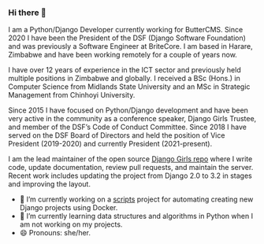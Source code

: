 ### Hi there 👋

I am a Python/Django Developer currently working for ButterCMS. Since 2020 I have been the President of the DSF (Django Software Foundation) and was previously a Software Engineer at BriteCore. I am based in Harare, Zimbabwe and have been working remotely for a couple of years now.

I have over 12 years of experience in the ICT sector and previously held multiple positions in Zimbabwe and globally. I received a BSc (Hons.) in Computer Science from Midlands State University and an MSc in Strategic Management from Chinhoyi University.

Since 2015 I have focused on Python/Django development and have been very active in the community as a conference speaker, Django Girls Trustee, and member of the DSF’s Code of Conduct Committee. Since 2018 I have served on the DSF Board of Directors and held the position of Vice President (2019-2020) and currently President (2021-present).

I am the lead maintainer of the open source [Django Girls repo](https://github.com/DjangoGirls/djangogirls) where I write code, update documentation, review pull requests, and maintain the server. Recent work includes updating the project from Django 2.0 to 3.2 in stages and improving the layout.


- 🔭 I’m currently working on a [scripts](https://github.com/amakarudze/scripts) project for automating creating new Django projects using Docker.
- 🌱 I’m currently learning data structures and algorithms in Python when I am not working on my projects.
- 😄 Pronouns: she/her.

<!--
**amakarudze/amakarudze** is a ✨ _special_ ✨ repository because its `README.md` (this file) appears on your GitHub profile. 

Here are some ideas to get you started:

- 🔭 I’m currently working on ...
- 🌱 I’m currently learning ...
- 👯 I’m looking to collaborate on ...
- 🤔 I’m looking for help with ...
- 💬 Ask me about ...
- 📫 How to reach me: ...
- 😄 Pronouns: ...
- ⚡ Fun fact: ...
-->
